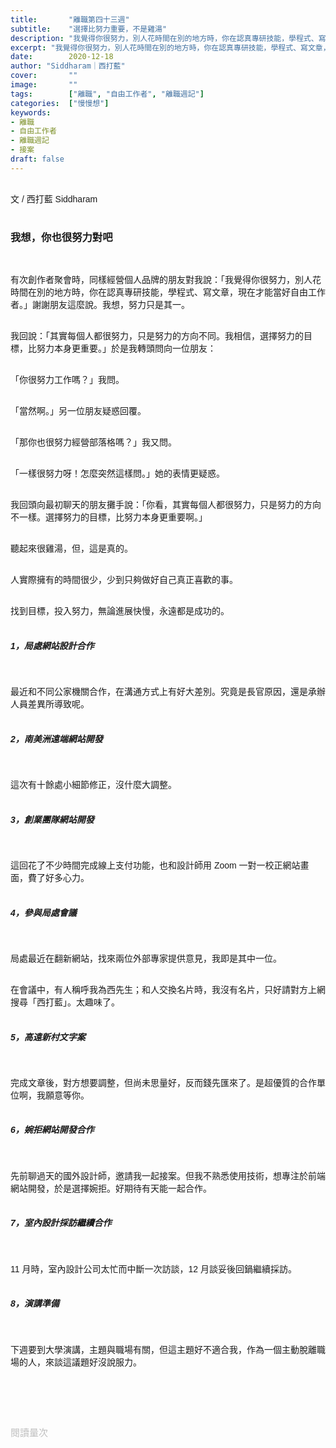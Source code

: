 ```yaml
---
title:       "離職第四十三週"
subtitle:    "選擇比努力重要，不是雞湯"
description: "我覺得你很努力，別人花時間在別的地方時，你在認真專研技能，學程式、寫文章，現在才能當好自由工作者。」謝謝朋友這麼說。我想，努力只是其一..."
excerpt: "我覺得你很努力，別人花時間在別的地方時，你在認真專研技能，學程式、寫文章，現在才能當好自由工作者。」謝謝朋友這麼說。我想，努力只是其一..."
date:        2020-12-18
author: "Siddharam｜西打藍"
cover:       ""
image:       ""
tags:        ["離職", "自由工作者", "離職週記"]
categories:  ["慢慢想"]
keywords:
- 離職
- 自由工作者
- 離職週記
- 接案
draft: false
---
```


<article style="font-family: 'Noto Sans TC', '微軟正黑體', sans-serif; font-weight: 300;">

<br>文 / 西打藍 Siddharam<br><br>

<h3 class="article-h1-color">我想，你也很努力對吧</h3><br>

有次創作者聚會時，同樣經營個人品牌的朋友對我說：「我覺得你很努力，別人花時間在別的地方時，你在認真專研技能，學程式、寫文章，現在才能當好自由工作者。」謝謝朋友這麼說。我想，努力只是其一。<br><br>

我回說：「其實每個人都很努力，只是努力的方向不同。我相信，選擇努力的目標，比努力本身更重要。」於是我轉頭問向一位朋友：<br><br>

「你很努力工作嗎？」我問。<br><br>

「當然啊。」另一位朋友疑惑回覆。<br><br>

「那你也很努力經營部落格嗎？」我又問。<br><br>

「一樣很努力呀！怎麼突然這樣問。」她的表情更疑惑。<br><br>

我回頭向最初聊天的朋友攤手說：「你看，其實每個人都很努力，只是努力的方向不一樣。選擇努力的目標，比努力本身更重要啊。」<br><br>

聽起來很雞湯，但，這是真的。<br><br>

人實際擁有的時間很少，少到只夠做好自己真正喜歡的事。<br><br>

找到目標，投入努力，無論進展快慢，永遠都是成功的。<br><br>



<h5 class="article-h1-color">1，局處網站設計合作</h5><br>

最近和不同公家機關合作，在溝通方式上有好大差別。究竟是長官原因，還是承辦人員差異所導致呢。<br><br>


<h5 class="article-h1-color">2，南美洲遠端網站開發</h5><br>

這次有十餘處小細節修正，沒什麼大調整。<br><br>


<h5 class="article-h1-color">3，創業團隊網站開發</h5><br>

這回花了不少時間完成線上支付功能，也和設計師用 Zoom 一對一校正網站畫面，費了好多心力。<br><br>


<h5 class="article-h1-color">4，參與局處會議</h5><br>

局處最近在翻新網站，找來兩位外部專家提供意見，我即是其中一位。<br><br>

在會議中，有人稱呼我為西先生；和人交換名片時，我沒有名片，只好請對方上網搜尋「西打藍」。太趣味了。<br><br>


<h5 class="article-h1-color">5，高遠新村文字案</h5><br>

完成文章後，對方想要調整，但尚未思量好，反而錢先匯來了。是超優質的合作單位啊，我願意等你。<br><br>


<h5 class="article-h1-color">6，婉拒網站開發合作</h5><br>

先前聊過天的國外設計師，邀請我一起接案。但我不熟悉使用技術，想專注於前端網站開發，於是選擇婉拒。好期待有天能一起合作。<br><br>


<h5 class="article-h1-color">7，室內設計採訪繼續合作</h5><br>

11 月時，室內設計公司太忙而中斷一次訪談，12 月談妥後回鍋繼續採訪。<br><br>


<h5 class="article-h1-color">8，演講準備</h5><br>

下週要到大學演講，主題與職場有關，但這主題好不適合我，作為一個主動脫離職場的人，來談這議題好沒說服力。<br><br>




<br><br><br>

</article>

<div style="color: #bfbfbf; font-size: 15px;" id="busuanzi_container_page_pv">
  閱讀量<span id="busuanzi_value_page_pv"></span>次
</div>




<script src="../../js/post.js"></script>




